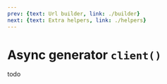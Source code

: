 ```yaml
---
prev: {text: Url builder, link: ./builder}
next: {text: Extra helpers, link: ./helpers}
---
```


# Async generator `client()`

todo
